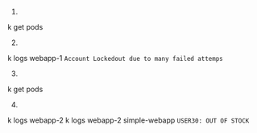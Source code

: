 
1.
k get pods

2.
k logs webapp-1 
`Account Lockedout due to many failed attemps`

3. 
k get pods

4. 
k logs webapp-2
k logs webapp-2 simple-webapp
`USER30: OUT OF STOCK`